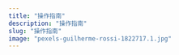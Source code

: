 ```yaml
---
title: "操作指南"
description: "操作指南"
slug: "操作指南"
image: "pexels-guilherme-rossi-1822717.1.jpg"
---
```

